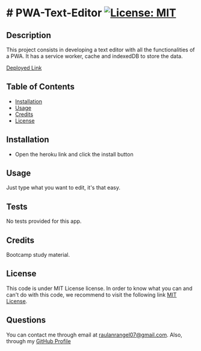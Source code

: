 # # PWA-Text-Editor [![License: MIT](https://img.shields.io/badge/License-MIT-yellow.svg)](https://opensource.org/licenses/MIT)

## Description

This project consists in developing a text editor with all the functionalities of a PWA. It has a service worker, cache and indexedDB to store the data.

[Deployed Link](https://jateditor.herokuapp.com/)

## Table of Contents

  - [Installation](#installation)
  - [Usage](#usage)
  - [Credits](#credits)
  - [License](#license)

## Installation

- Open the heroku link and click the install button

## Usage

Just type what you want to edit, it's that easy.

## Tests

No tests provided for this app.

## Credits

Bootcamp study material.

## License

This code is under MIT License license. In order to know what you can and can't do with this code, we recommend to visit the following link [MIT License](https://opensource.org/licenses/MIT).

## Questions

You can contact me through email at raulanrangel07@gmail.com.
Also, through my [GitHub Profile](https://github.com/rrangel07)